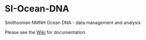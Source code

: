 # SI-Ocean-DNA
Smithsonian NMNH Ocean DNA - data management and analysis

Please see the [Wiki](https://github.com/dmacguigan/SI-Ocean-DNA/wiki) for documentation.

